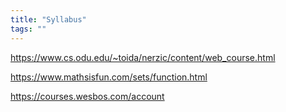 ```yaml
---
title: "Syllabus"
tags: ""
---
```


https://www.cs.odu.edu/~toida/nerzic/content/web_course.html


https://www.mathsisfun.com/sets/function.html

https://courses.wesbos.com/account